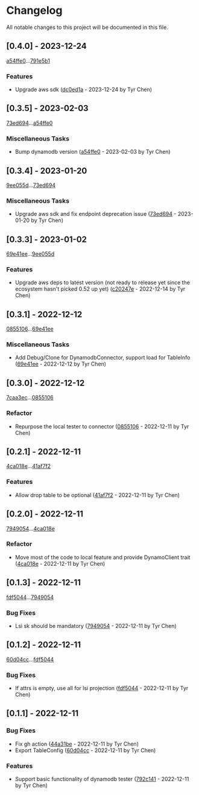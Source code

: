 # Changelog

All notable changes to this project will be documented in this file.

## [0.4.0] - 2023-12-24

[a54ffe0](a54ffe0919bb00cfd1613569b717c2bbe21c0ff9)...[791e5b1](791e5b18cb7b7228ab12b4e4158eee52d025d7cb)

### Features

- Upgrade aws sdk ([dc0ed1a](dc0ed1ae29a61bd1c290b5a4dfbffcbefc18801f) - 2023-12-24 by Tyr Chen)

## [0.3.5] - 2023-02-03

[73ed694](73ed694daf8d04920a83eb3997ccc5655d9cccfa)...[a54ffe0](a54ffe0919bb00cfd1613569b717c2bbe21c0ff9)

### Miscellaneous Tasks

- Bump dynamodb version ([a54ffe0](a54ffe0919bb00cfd1613569b717c2bbe21c0ff9) - 2023-02-03 by Tyr Chen)

## [0.3.4] - 2023-01-20

[9ee055d](9ee055ddf4540040f0e43320c0f423bfea0e91ed)...[73ed694](73ed694daf8d04920a83eb3997ccc5655d9cccfa)

### Miscellaneous Tasks

- Upgrade aws sdk and fix endpoint deprecation issue ([73ed694](73ed694daf8d04920a83eb3997ccc5655d9cccfa) - 2023-01-20 by Tyr Chen)

## [0.3.3] - 2023-01-02

[69e41ee](69e41ee4a3ce8ef6408f0dfc8cd5a14a75c36fe8)...[9ee055d](9ee055ddf4540040f0e43320c0f423bfea0e91ed)

### Features

- Upgrade aws deps to latest version (not ready to release yet since the ecosystem hasn't picked 0.52 up yet) ([c20247e](c20247e6b21b5a8a68fda1446b88a129531af77f) - 2022-12-14 by Tyr Chen)

## [0.3.1] - 2022-12-12

[0855106](0855106aafc0ba8fe025dbdb726cbdd5cd7b47b9)...[69e41ee](69e41ee4a3ce8ef6408f0dfc8cd5a14a75c36fe8)

### Miscellaneous Tasks

- Add Debug/Clone for DynamodbConnector, support load for TableInfo ([69e41ee](69e41ee4a3ce8ef6408f0dfc8cd5a14a75c36fe8) - 2022-12-12 by Tyr Chen)

## [0.3.0] - 2022-12-12

[7caa3ec](7caa3ecb80942c68e4e98620ea208ce5a2489190)...[0855106](0855106aafc0ba8fe025dbdb726cbdd5cd7b47b9)

### Refactor

- Repurpose the local tester to connector ([0855106](0855106aafc0ba8fe025dbdb726cbdd5cd7b47b9) - 2022-12-11 by Tyr Chen)

## [0.2.1] - 2022-12-11

[4ca018e](4ca018ea460b5e803c2ce8eb70fec2903abd5227)...[41af7f2](41af7f23951fd1a335523961805b301f76447f25)

### Features

- Allow drop table to be optional ([41af7f2](41af7f23951fd1a335523961805b301f76447f25) - 2022-12-11 by Tyr Chen)

## [0.2.0] - 2022-12-11

[7949054](7949054a9b7f57f12489565d6185a4001f862b1e)...[4ca018e](4ca018ea460b5e803c2ce8eb70fec2903abd5227)

### Refactor

- Move most of the code to local feature and provide DynamoClient trait ([4ca018e](4ca018ea460b5e803c2ce8eb70fec2903abd5227) - 2022-12-11 by Tyr Chen)

## [0.1.3] - 2022-12-11

[fdf5044](fdf5044a3d0812fc4eb4290b90f084173ab179cb)...[7949054](7949054a9b7f57f12489565d6185a4001f862b1e)

### Bug Fixes

- Lsi sk should be mandatory ([7949054](7949054a9b7f57f12489565d6185a4001f862b1e) - 2022-12-11 by Tyr Chen)

## [0.1.2] - 2022-12-11

[60d04cc](60d04cca0eee440f3b90e76b9dca1a2ab5c52fc5)...[fdf5044](fdf5044a3d0812fc4eb4290b90f084173ab179cb)

### Bug Fixes

- If attrs is empty, use all for lsi projection ([fdf5044](fdf5044a3d0812fc4eb4290b90f084173ab179cb) - 2022-12-11 by Tyr Chen)

## [0.1.1] - 2022-12-11

### Bug Fixes

- Fix gh action ([44a31be](44a31be6824a5b0e4ed430625f489caa2363c804) - 2022-12-11 by Tyr Chen)
- Export TableConfig ([60d04cc](60d04cca0eee440f3b90e76b9dca1a2ab5c52fc5) - 2022-12-11 by Tyr Chen)

### Features

- Support basic functionality of dynamodb tester ([792c141](792c141c4555b53e47ef58786ee5b98557cfe92a) - 2022-12-11 by Tyr Chen)

<!-- generated by git-cliff -->

